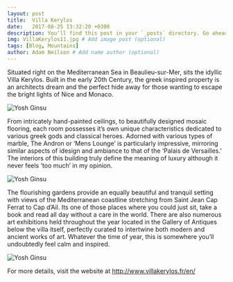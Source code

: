 ```yaml
---
layout: post
title:  Villa Kerylos
date:   2017-08-25 13:32:20 +0300
description: You’ll find this post in your `_posts` directory. Go ahead and edit it and re-build the site to see your changes. # Add post description (optional)
img: VillaKerylos11.jpg # Add image post (optional)
tags: [Blog, Mountains]
author: Adam Neilson # Add name author (optional)
---
```

Situated right on the Mediterranean Sea in Beaulieu-sur-Mer, sits the idyllic Villa Kerylos. Built in the early 20th Century, the greek inspired property is an architects dream and the perfect hide away for those wanting to escape the bright lights of Nice and Monaco.

![Yosh Ginsu]({{site.baseurl}}/assets/img/VillaKerylos4.jpg)

 From intricately hand-painted ceilings, to beautifully designed mosaic flooring, each room possesses it’s own unique characteristics dedicated to various greek gods and classical heroes. Adorned with various types of marble, The Andron or ‘Mens Lounge’ is particularly impressive, mirroring similar aspects of idesign and ambiance to that of the ‘Palais de Versailles.' The interiors of this building truly define the meaning of luxury although it never feels ’too much’ in my opinion.

![Yosh Ginsu]({{site.baseurl}}/assets/img/VillaKerylos9.jpg)

The flourishing gardens provide an equally beautiful and tranquil setting with views of the Mediterranean coastline stretching from Saint Jean Cap Ferrat to Cap d’Ail. Its one of those places where you could just sit, take a book and read all day without a care in the world. There are also numerous art exhibitions held throughout the year located in the Gallery of Antiques below the villa itself, perfectly curated to intertwine both modern and ancient works of art. Whatever the time of year, this is somewhere you’ll undoubtedly feel calm and inspired.

![Yosh Ginsu]({{site.baseurl}}/assets/img/VillaKerylos10.jpg)

For more details, visit the website at http://www.villakerylos.fr/en/
